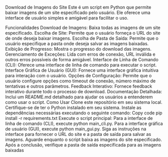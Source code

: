 Download de Imagens do Site
Este é um script em Python que permite baixar imagens de um site especificado pelo usuário. Ele oferece uma interface de usuário simples e amigável para facilitar o uso.

Funcionalidades
Download de Imagens: Baixa todas as imagens de um site especificado.
Escolha de Site: Permite que o usuário forneça o URL do site de onde deseja baixar imagens.
Escolha de Pasta de Saída: Permite que o usuário especifique a pasta onde deseja salvar as imagens baixadas.
Exibição de Progresso: Mostra o progresso do download das imagens.
Gerenciamento de Exceções: Lida com erros de conexão, URL inválida e outros erros possíveis de forma amigável.
Interface de Linha de Comando (CLI): Oferece uma interface de linha de comando para executar o script.
Interface Gráfica de Usuário (GUI): Fornece uma interface gráfica intuitiva para interação com o usuário.
Opções de Configuração: Permite que o usuário configure opções como timeout de conexão, número máximo de tentativas e outros parâmetros.
Feedback Interativo: Fornece feedback interativo durante todo o processo de download.
Documentação Detalhada: Inclui um README.md detalhado para ajudar os usuários a entenderem como usar o script.
Como Usar
Clone este repositório em seu sistema local.
Certifique-se de ter o Python instalado em seu sistema.
Instale as dependências necessárias executando o seguinte comando:
Copy code
pip install -r requirements.txt
Execute o script principal:
Para a interface de linha de comando (CLI), execute python main_cli.py.
Para a interface gráfica de usuário (GUI), execute python main_gui.py.
Siga as instruções na interface para fornecer o URL do site e a pasta de saída para salvar as imagens.
Aguarde enquanto o script baixa as imagens do site especificado.
Após a conclusão, verifique a pasta de saída especificada para as imagens baixadas
